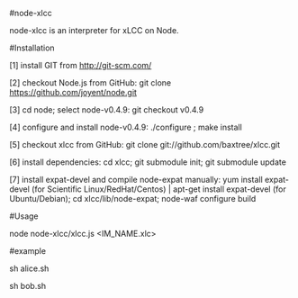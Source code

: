 #node-xlcc

node-xlcc is an interpreter for xLCC on Node.

#Installation

[1] install GIT from http://git-scm.com/

[2] checkout Node.js from GitHub: git clone https://github.com/joyent/node.git

[3] cd node; select node-v0.4.9: git checkout v0.4.9 

[4] configure and install node-v0.4.9: ./configure ; make install

[5] checkout xlcc from GitHub: git clone git://github.com/baxtree/xlcc.git

[6] install dependencies: cd xlcc; git submodule init; git submodule update

[7] install expat-devel and compile node-expat manually: yum install expat-devel (for Scientific Linux/RedHat/Centos) | apt-get install expat-devel (for Ubuntu/Debian); cd xlcc/lib/node-expat; node-waf configure build

#Usage

node node-xlcc/xlcc.js <IM_NAME.xlc> <JID> <PASSWORD>

#example

sh alice.sh

sh bob.sh
